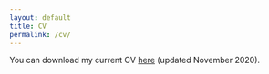 ```yaml
---
layout: default
title: CV
permalink: /cv/
---
```


You can download my current CV <a target="_blank" href="/assets/files/cv.pdf">here</a> (updated November 2020).	